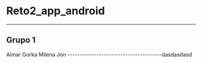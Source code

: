 # Reto2_app_android


---------------------------------------
**Grupo 1**
---------------------------------------
Aimar
Gorka
Milena
Jon
---------------------------------------dasdasdasd